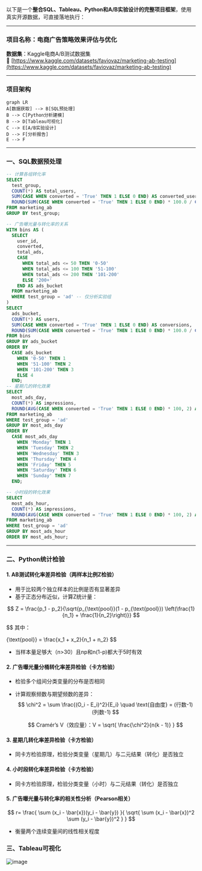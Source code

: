 以下是一个**整合SQL、Tableau、Python和A/B实验设计的完整项目框架**，使用真实开源数据，可直接落地执行：

---

### **项目名称：电商广告策略效果评估与优化**  

**数据集**：Kaggle电商A/B测试数据集  
🔗 [https://www.kaggle.com/datasets/faviovaz/marketing-ab-testing](https://www.kaggle.com/datasets/faviovaz/marketing-ab-testing)  

---

### **项目架构**

```mermaid
graph LR
A[数据获取] --> B[SQL预处理]
B --> C[Python分析建模]
B --> D[Tableau可视化]
C --> E[A/B实验设计]
D --> F[分析报告]
E --> F
```

---

### **一、SQL数据预处理**

```sql
-- 计算各组转化率
SELECT 
  test_group,
  COUNT(*) AS total_users,
  SUM(CASE WHEN converted = 'True' THEN 1 ELSE 0 END) AS converted_users,
  ROUND(SUM(CASE WHEN converted = 'True' THEN 1 ELSE 0 END) * 100.0 / COUNT(*), 2) AS conversion_rate
FROM marketing_ab
GROUP BY test_group;

-- 广告曝光量与转化率的关系
WITH bins AS (
  SELECT
    user_id,
    converted,
    total_ads,
    CASE
      WHEN total_ads <= 50 THEN '0-50'
      WHEN total_ads <= 100 THEN '51-100'
      WHEN total_ads <= 200 THEN '101-200'
      ELSE '200+'
    END AS ads_bucket
  FROM marketing_ab
  WHERE test_group = 'ad' -- 仅分析实验组
)
SELECT
  ads_bucket,
  COUNT(*) AS users,
  SUM(CASE WHEN converted = 'True' THEN 1 ELSE 0 END) AS conversions,
  ROUND(SUM(CASE WHEN converted = 'True' THEN 1 ELSE 0 END) * 100.0 / COUNT(*), 2) AS conversion_rate
FROM bins
GROUP BY ads_bucket
ORDER BY 
  CASE ads_bucket
    WHEN '0-50' THEN 1
    WHEN '51-100' THEN 2
    WHEN '101-200' THEN 3
    ELSE 4
  END;
-- 星期几的转化效果
SELECT 
  most_ads_day,
  COUNT(*) AS impressions,
  ROUND(AVG(CASE WHEN converted = 'True' THEN 1 ELSE 0 END) * 100, 2) AS conversion_rate
FROM marketing_ab
WHERE test_group = 'ad'
GROUP BY most_ads_day
ORDER BY 
  CASE most_ads_day
    WHEN 'Monday' THEN 1
    WHEN 'Tuesday' THEN 2
    WHEN 'Wednesday' THEN 3
    WHEN 'Thursday' THEN 4
    WHEN 'Friday' THEN 5
    WHEN 'Saturday' THEN 6
    WHEN 'Sunday' THEN 7
  END;

-- 小时段的转化效果
SELECT 
  most_ads_hour,
  COUNT(*) AS impressions,
  ROUND(AVG(CASE WHEN converted = 'True' THEN 1 ELSE 0 END) * 100, 2) AS conversion_rate
FROM marketing_ab
WHERE test_group = 'ad'
GROUP BY most_ads_hour
ORDER BY most_ads_hour;

```

---

### **二、Python统计检验**

#### 1. AB测试转化率差异检验（两样本比例Z检验）

- 用于比较两个独立样本的比例是否有显著差异
- 基于正态分布近似，计算Z统计量：

$$
Z = \frac{p_1 - p_2}{\sqrt{p_{\text{pool}}(1 - p_{\text{pool}}) \left(\frac{1}{n_1} + \frac{1}{n_2}\right)}}
$$

$$
其中：

{\text{pool}} = \frac{x_1 + x_2}{n_1 + n_2}
$$

- 当样本量足够大（n>30）且np和n(1-p)都大于5时有效

#### 2. 广告曝光量分桶转化率差异检验（卡方检验）

- 检验多个组间分类变量的分布是否相同

- 计算观察频数与期望频数的差异：
  $$
  \chi^2 = \sum \frac{(O_i - E_i)^2}{E_i} \quad \text{自由度} =  (行数-1)(列数-1)
  $$

  $$
  Cramér’s V（效应量）：V = \sqrt{ \frac{\chi^2}{n(k - 1)} }
  $$



#### 3. 星期几转化率差异检验（卡方检验）

  - 同卡方检验原理，检验分类变量（星期几）与二元结果（转化）是否独立

#### 4. 小时段转化率差异检验（卡方检验）

  - 同卡方检验原理，检验分类变量（小时）与二元结果（转化）是否独立

#### 5. 广告曝光量与转化率的相关性分析（Pearson相关）

$$
r= \frac{ \sum (x_i - \bar{x})(y_i - \bar{y}) }{ \sqrt{ \sum (x_i - \bar{x})^2 \sum (y_i - \bar{y})^2 } }
$$



  - 衡量两个连续变量间的线性相关程度

    

### **三、Tableau可视化**

![image](https://github.com/user-attachments/assets/ebedf573-530e-4371-bda0-6477cf08c964)


